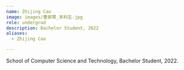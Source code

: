 ```yaml
---
name: Zhijing Cao
image: images/曹郅菁_本科生.jpg
role: undergrad
description: Bachelor Student, 2022
aliases:
  - Zhijing Cao

---
```

School of Computer Science and Technology, Bachelor Student, 2022.